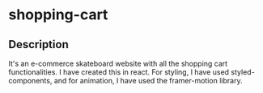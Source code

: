 # shopping-cart
## Description
It's an e-commerce skateboard website with all the shopping cart functionalities. I have created this in react. For styling, I have used styled-components, and for animation, I have used the framer-motion library.
